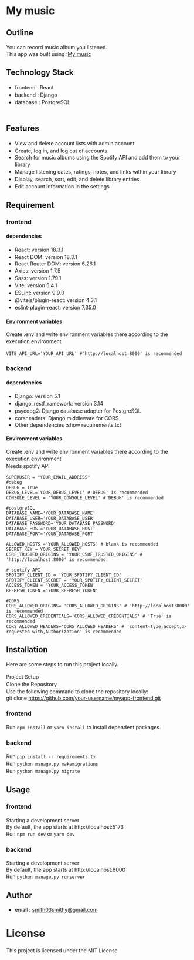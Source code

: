 # My music
## Outline
You can record music album you listened. 　<br>
This app was built using :[My music](http://mymusic03.com)<br>


## Technology Stack
* frontend : React　<br>
* backend : Django　　<br>
* database : PostgreSQL　<br>　


## Features
* View and delete account lists with admin account　　<br>
* Create, log in, and log out of accounts　　<br>
* Search for music albums using the Spotify API and add them to your library　　<br>
* Manage listening dates, ratings, notes, and links within your library　　<br>
* Display, search, sort, edit, and delete library entries　　<br>
* Edit account information in the settings　　<br>


## Requirement
### frontend
#### dependencies
* React: version 18.3.1　　<br>
* React DOM: version 18.3.1　　<br>
* React Router DOM: version 6.26.1  <br>
* Axios: version 1.7.5　　<br>
* Sass: version 1.79.1　　<br>
* Vite: version 5.4.1　　<br>
* ESLint: version 9.9.0　　<br>
* @vitejs/plugin-react: version 4.3.1　　<br>
* eslint-plugin-react: version 7.35.0　　<br>

#### Environment variables
Create .env and write environment variables there according to the execution environment　　<br>
```
VITE_API_URL='YOUR_API_URL' #'http://localhost:8000' is recommended　　
```

### backend
#### dependencies
* Django: version 5.1　　<br>
* django_restf_ramework: version 3.14　　<br>
* psycopg2: Django database adapter for PostgreSQL　　<br>
* corsheaders: Django middleware for CORS　　<br>
* Other dependencies :show requirements.txt<br>

#### Environment variables
Create .env and write environment variables there according to the execution environment　　<br>
Needs spotify API　　<br>
```
SUPERUSER = "YOUR_EMAIL_ADDRESS"
#debug
DEBUG = True
DEBUG_LEVEL='YOUR_DEBUG_LEVEL' #'DEBUG' is recommended
CONSOLE_LEVEL = 'YOUR_CONSOLE_LEVEL' #'DEBUH' is recommended

#postgreSQL
DATABASE_NAME='YOUR_DATABASE_NAME'
DATABASE_USER='YOUR_DATABASE_USER'
DATABASE_PASSWORD='YOUR_DATABASE_PASSWORD'
DATABASE_HOST='YOUR_DATABASE_HOST'
DATABASE_PORT='YOUR_DATABASE_PORT'

ALLOWED_HOSTS ='YOUR_ALLOWED_HOSTS' # blank is recommended
SECRET_KEY ='YOUR_SECRET_KEY'
CSRF_TRUSTED_ORIGINS = 'YOUR_CSRF_TRUSTED_ORIGINS' # 'http://localhost:8000' is recommended

# spotify API
SPOTIFY_CLIENT_ID = 'YOUR_SPOTIFY_CLIENT_ID'
SPOTIFY_CLIENT_SECRET = 'YOUR_SPOTIFY_CLIENT_SECRET'
ACCESS_TOKEN = 'YOUR_ACCESS_TOKEN'
REFRESH_TOKEN ='YOUR_REFRESH_TOKEN'

#CORS
CORS_ALLOWED_ORIGINS= 'CORS_ALLOWED_ORIGINS' # 'http://localhost:8000' is recommended
CORS_ALLOWED_CREDENTIALS='CORS_ALLOWED_CREDENTIALS' # 'True' is recommended
CORS_ALLOWED_HEADERS='CORS_ALLOWED_HEADERS' # 'content-type,accept,x-requested-with,Authorization' is recommended
```


## Installation
Here are some steps to run this project locally.　　<br>

Project Setup　　<br>
Clone the Repository　　<br>
Use the following command to clone the repository locally:　　<br>
git clone https://github.com/your-username/myapp-frontend.git<br>

### frontend
Run ```npm install``` or ```yarn install``` to install dependent packages.　　

### backend
Run ```pip install -r requirements.tx ```　　<br>
Run ```python manage.py makemigrations```　　<br>
Run ```python manage.py migrate```　　<br>


## Usage
### frontend
Starting a development server　　<br>
By default, the app starts at http://localhost:5173<br>
Run ```npm run dev``` or ```yarn dev```　　<br>

### backend
Starting a development server　　<br>
By default, the app starts at http://localhost:8000<br>
Run ```python manage.py runserver```　　<br>


## Author
* email : smith03smithy@gmail.com


# License
This project is licensed under the MIT License　　
